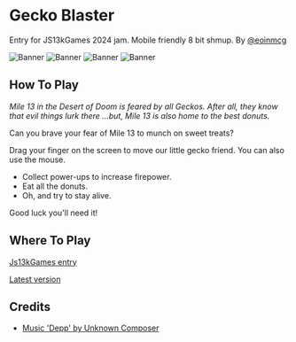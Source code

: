 # Gecko Blaster
Entry for JS13kGames 2024 jam. Mobile friendly 8 bit shmup.
By [@eoinmcg](https://twitter.com/eoinmcg)


 ![Banner](https://raw.githubusercontent.com/eoinmcg/gecko/main/promo/title.png "Banner")
 ![Banner](https://raw.githubusercontent.com/eoinmcg/gecko/main/promo/screenshot-title.png "Banner")
 ![Banner](https://raw.githubusercontent.com/eoinmcg/gecko/main/promo/screenshot-2.png "Banner")
 ![Banner](https://raw.githubusercontent.com/eoinmcg/gecko/main/promo/screenshot-3.png "Banner")



## How To Play

*Mile 13 in the Desert of Doom is feared by all Geckos.*
*After all, they know that evil things lurk there*
*...but, Mile 13 is also home to the best donuts.*

Can you brave your fear of Mile 13 to munch on sweet treats?

Drag your finger on the screen to move our little gecko friend. You can also use the mouse.

- Collect power-ups to increase firepower.
- Eat all the donuts.
- Oh, and try to stay alive.

Good luck you'll need it!
## Where To Play
[Js13kGames entry](https://dev.js13kgames.com/2024/games/gecko-blaster)

[Latest version](https://eoinmcgrath.com/gecko)



## Credits
- [Music 'Depp' by Unknown Composer](https://keithclark.github.io/ZzFXM/)
